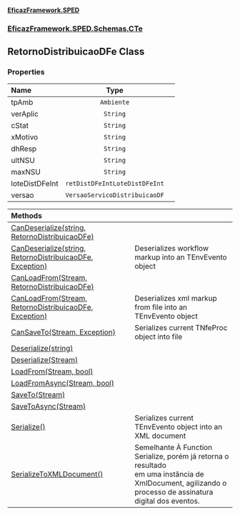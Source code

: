 #### [EficazFramework.SPED](EficazFrameworkSPED.md 'EficazFramework SPED')
### [EficazFramework.SPED.Schemas.CTe](EficazFramework.SPED.Schemas.CTe.md 'EficazFramework.SPED.Schemas.CTe')

## RetornoDistribuicaoDFe Class
### Properties

| Name | Type | |
| :--- | :---: | :--- |
| tpAmb | `Ambiente` |  |
| verAplic | `String` |  |
| cStat | `String` |  |
| xMotivo | `String` |  |
| dhResp | `String` |  |
| ultNSU | `String` |  |
| maxNSU | `String` |  |
| loteDistDFeInt | `retDistDFeIntLoteDistDFeInt` |  |
| versao | `VersaoServicoDistribuicaoDF` |  |

| Methods | |
| :--- | :--- |
| [CanDeserialize(string, RetornoDistribuicaoDFe)](EficazFramework.SPED.Schemas.CTe/RetornoDistribuicaoDFe/CanDeserialize(string,RetornoDistribuicaoDFe).md 'EficazFramework.SPED.Schemas.CTe.RetornoDistribuicaoDFe.CanDeserialize(string, EficazFramework.SPED.Schemas.CTe.RetornoDistribuicaoDFe)') | |
| [CanDeserialize(string, RetornoDistribuicaoDFe, Exception)](EficazFramework.SPED.Schemas.CTe/RetornoDistribuicaoDFe/CanDeserialize(string,RetornoDistribuicaoDFe,Exception).md 'EficazFramework.SPED.Schemas.CTe.RetornoDistribuicaoDFe.CanDeserialize(string, EficazFramework.SPED.Schemas.CTe.RetornoDistribuicaoDFe, System.Exception)') | Deserializes workflow markup into an TEnvEvento object |
| [CanLoadFrom(Stream, RetornoDistribuicaoDFe)](EficazFramework.SPED.Schemas.CTe/RetornoDistribuicaoDFe/CanLoadFrom(Stream,RetornoDistribuicaoDFe).md 'EficazFramework.SPED.Schemas.CTe.RetornoDistribuicaoDFe.CanLoadFrom(System.IO.Stream, EficazFramework.SPED.Schemas.CTe.RetornoDistribuicaoDFe)') | |
| [CanLoadFrom(Stream, RetornoDistribuicaoDFe, Exception)](EficazFramework.SPED.Schemas.CTe/RetornoDistribuicaoDFe/CanLoadFrom(Stream,RetornoDistribuicaoDFe,Exception).md 'EficazFramework.SPED.Schemas.CTe.RetornoDistribuicaoDFe.CanLoadFrom(System.IO.Stream, EficazFramework.SPED.Schemas.CTe.RetornoDistribuicaoDFe, System.Exception)') | Deserializes xml markup from file into an TEnvEvento object |
| [CanSaveTo(Stream, Exception)](EficazFramework.SPED.Schemas.CTe/RetornoDistribuicaoDFe/CanSaveTo(Stream,Exception).md 'EficazFramework.SPED.Schemas.CTe.RetornoDistribuicaoDFe.CanSaveTo(System.IO.Stream, System.Exception)') | Serializes current TNfeProc object into file |
| [Deserialize(string)](EficazFramework.SPED.Schemas.CTe/RetornoDistribuicaoDFe/Deserialize(string).md 'EficazFramework.SPED.Schemas.CTe.RetornoDistribuicaoDFe.Deserialize(string)') | |
| [Deserialize(Stream)](EficazFramework.SPED.Schemas.CTe/RetornoDistribuicaoDFe/Deserialize(Stream).md 'EficazFramework.SPED.Schemas.CTe.RetornoDistribuicaoDFe.Deserialize(System.IO.Stream)') | |
| [LoadFrom(Stream, bool)](EficazFramework.SPED.Schemas.CTe/RetornoDistribuicaoDFe/LoadFrom(Stream,bool).md 'EficazFramework.SPED.Schemas.CTe.RetornoDistribuicaoDFe.LoadFrom(System.IO.Stream, bool)') | |
| [LoadFromAsync(Stream, bool)](EficazFramework.SPED.Schemas.CTe/RetornoDistribuicaoDFe/LoadFromAsync(Stream,bool).md 'EficazFramework.SPED.Schemas.CTe.RetornoDistribuicaoDFe.LoadFromAsync(System.IO.Stream, bool)') | |
| [SaveTo(Stream)](EficazFramework.SPED.Schemas.CTe/RetornoDistribuicaoDFe/SaveTo(Stream).md 'EficazFramework.SPED.Schemas.CTe.RetornoDistribuicaoDFe.SaveTo(System.IO.Stream)') | |
| [SaveToAsync(Stream)](EficazFramework.SPED.Schemas.CTe/RetornoDistribuicaoDFe/SaveToAsync(Stream).md 'EficazFramework.SPED.Schemas.CTe.RetornoDistribuicaoDFe.SaveToAsync(System.IO.Stream)') | |
| [Serialize()](EficazFramework.SPED.Schemas.CTe/RetornoDistribuicaoDFe/Serialize().md 'EficazFramework.SPED.Schemas.CTe.RetornoDistribuicaoDFe.Serialize()') | Serializes current TEnvEvento object into an XML document |
| [SerializeToXMLDocument()](EficazFramework.SPED.Schemas.CTe/RetornoDistribuicaoDFe/SerializeToXMLDocument().md 'EficazFramework.SPED.Schemas.CTe.RetornoDistribuicaoDFe.SerializeToXMLDocument()') | Semelhante À Function Serialize, porém já retorna o resultado<br/>em uma instância de XmlDocument, agilizando o processo de assinatura<br/>digital dos eventos. |
